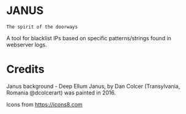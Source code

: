 # JANUS
`The spirit of the doorways`

A tool for blacklist IPs based on specific patterns/strings found in webserver logs.

# Credits
Janus background - Deep Ellum Janus, by Dan Colcer (Transylvania, Romania @dcolcerart) was painted in 2016.

Icons from https://icons8.com